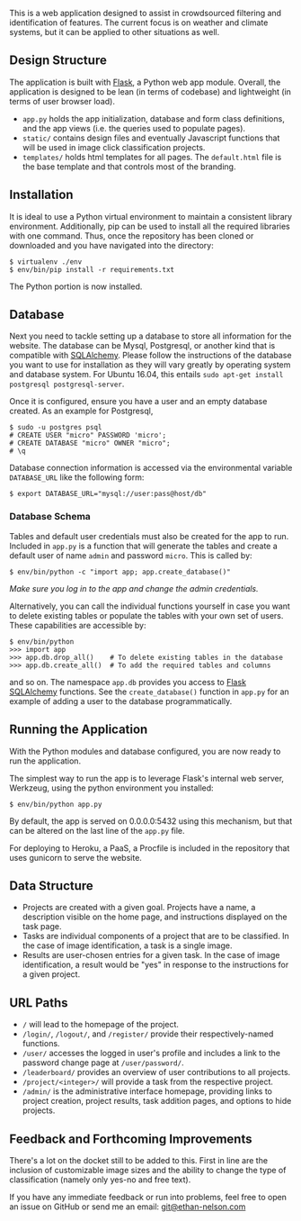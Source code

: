 
This is a web application designed to assist in crowdsourced filtering and identification of features. The current focus is on weather and climate systems, but it can be applied to other situations as well.

## Design Structure

The application is built with [Flask](http://flask.pocoo.org), a Python web app module. Overall, the application is designed to be lean (in terms of codebase) and lightweight (in terms of user browser load).

* `app.py` holds the app initialization, database and form class definitions, and the app views (i.e. the queries used to populate pages).
* `static/` contains design files and eventually Javascript functions that will be used in image click classification projects.
* `templates/` holds html templates for all pages. The `default.html` file is the base template and that controls most of the branding.

## Installation

It is ideal to use a Python virtual environment to maintain a consistent library environment. Additionally, pip can be used to install all the required libraries with one command. Thus, once the repository has been cloned or downloaded and you have navigated into the directory:

~~~
$ virtualenv ./env
$ env/bin/pip install -r requirements.txt
~~~

The Python portion is now installed.

## Database

Next you need to tackle setting up a database to store all information for the website. The database can be Mysql, Postgresql, or another kind that is compatible with [SQLAlchemy](http://www.sqlalchemy.org/). Please follow the instructions of the database you want to use for installation as they will vary greatly by operating system and database system. For Ubuntu 16.04, this entails `sudo apt-get install postgresql postgresql-server`.

Once it is configured, ensure you have a user and an empty database created. As an example for Postgresql,

~~~
$ sudo -u postgres psql
# CREATE USER "micro" PASSWORD 'micro';
# CREATE DATABASE "micro" OWNER "micro";
# \q
~~~

Database connection information is accessed via the environmental variable `DATABASE_URL` like the following form:

~~~
$ export DATABASE_URL="mysql://user:pass@host/db"
~~~

### Database Schema

Tables and default user credentials must also be created for the app to run. Included in `app.py` is a function that will generate the tables and create a default user of name `admin` and password `micro`. This is called by:

~~~
$ env/bin/python -c "import app; app.create_database()"
~~~

*Make sure you log in to the app and change the admin credentials.*

Alternatively, you can call the individual functions yourself in case you want to delete existing tables or populate the tables with your own set of users. These capabilities are accessible by:

~~~
$ env/bin/python
>>> import app
>>> app.db.drop_all()    # To delete existing tables in the database
>>> app.db.create_all()  # To add the required tables and columns
~~~

and so on. The namespace `app.db` provides you access to [Flask SQLAlchemy](http://flask-sqlalchemy.pocoo.org/) functions. See the `create_database()` function in `app.py` for an example of adding a user to the database programmatically.

## Running the Application

With the Python modules and database configured, you are now ready to run the application.

The simplest way to run the app is to leverage Flask's internal web server, Werkzeug, using the python environment you installed:

~~~
$ env/bin/python app.py
~~~

By default, the app is served on 0.0.0.0:5432 using this mechanism, but that can be altered on the last line of the `app.py` file.

For deploying to Heroku, a PaaS, a Procfile is included in the repository that uses gunicorn to serve the website.

## Data Structure

* Projects are created with a given goal. Projects have a name, a description visible on the home page, and instructions displayed on the task page.
* Tasks are individual components of a project that are to be classified. In the case of image identification, a task is a single image.
* Results are user-chosen entries for a given task. In the case of image identification, a result would be "yes" in response to the instructions for a given project.

## URL Paths

* `/` will lead to the homepage of the project.
* `/login/`, `/logout/`, and `/register/` provide their respectively-named functions.
* `/user/` accesses the logged in user's profile and includes a link to the password change page at `/user/password/`.
* `/leaderboard/` provides an overview of user contributions to all projects.
* `/project/<integer>/` will provide a task from the respective project.
* `/admin/` is the administrative interface homepage, providing links to project creation, project results, task addition pages, and options to hide projects.

## Feedback and Forthcoming Improvements

There's a lot on the docket still to be added to this. First in line are the inclusion of customizable image sizes and the ability to change the type of classification (namely only yes-no and free text).

If you have any immediate feedback or run into problems, feel free to open an issue on GitHub or send me an email: git@ethan-nelson.com
